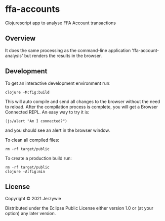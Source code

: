 # ffa-accounts

Clojurescript app to analyse FFA Account transactions

## Overview

It does the same processing as the command-line application 'ffa-account-analysis' but
renders the results in the browser.

## Development

To get an interactive development environment run:

    clojure -M:fig:build

This will auto compile and send all changes to the browser without the
need to reload. After the compilation process is complete, you will
get a Browser Connected REPL. An easy way to try it is:

    (js/alert "Am I connected?")

and you should see an alert in the browser window.

To clean all compiled files:

    rm -rf target/public

To create a production build run:

	rm -rf target/public
	clojure -A:fig:min


## License

Copyright © 2021 Jerzywie

Distributed under the Eclipse Public License either version 1.0 or (at your option) any later version.
